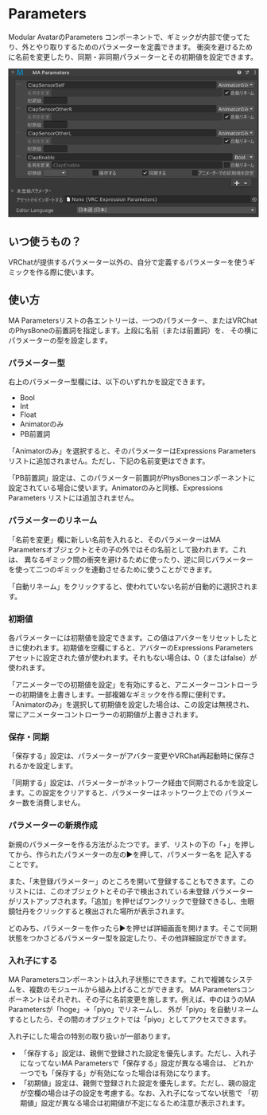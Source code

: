 ﻿# Parameters

Modular AvatarのParameters コンポーネントで、ギミックが内部で使ってたり、外とやり取りするためのパラメーターを定義できます。
衝突を避けるために名前を変更したり、同期・非同期パラメーターとその初期値を設定できます。

![Parameters UI](parameters.png)


## いつ使うもの？

VRChatが提供するパラメーター以外の、自分で定義するパラメーターを使うギミックを作る際に使います。

## 使い方

MA Parametersリストの各エントリーは、一つのパラメーター、またはVRChatのPhysBoneの前置詞を指定します。上段に名前（または前置詞）を、
その横にパラメーターの型を設定します。

### パラメーター型

右上のパラメーター型欄には、以下のいずれかを設定できます。

* Bool
* Int
* Float
* Animatorのみ
* PB前置詞

「Animatorのみ」を選択すると、そのパラメーターはExpressions Parametersリストに追加されません。ただし、下記の名前変更はできます。

「PB前置詞」設定は、このパラメーター前置詞がPhysBonesコンポーネントに設定されている場合に使います。Animatorのみと同様、Expressions Parameters
リストには追加されません。

### パラメーターのリネーム

「名前を変更」欄に新しい名前を入れると、そのパラメーターはMA Parametersオブジェクトとその子の外ではその名前として扱われます。これは、
異なるギミック間の衝突を避けるために使ったり、逆に同じパラメーターを使って二つのギミックを連動させるために使うことができます。

「自動リネーム」をクリックすると、使われていない名前が自動的に選択されます。

### 初期値

各パラメーターには初期値を設定できます。この値はアバターをリセットしたときに使われます。初期値を空欄にすると、アバターのExpressions Parameters
アセットに設定された値が使われます。それもない場合は、0（またはfalse）が使われます。

「アニメーターでの初期値を設定」を有効にすると、アニメーターコントローラーの初期値を上書きします。一部複雑なギミックを作る際に便利です。
「Animatorのみ」を選択して初期値を設定した場合は、この設定は無視され、常にアニメーターコントローラーの初期値が上書きされます。

### 保存・同期

「保存する」設定は、パラメーターがアバター変更やVRChat再起動時に保存されるかを設定します。

「同期する」設定は、パラメーターがネットワーク経由で同期されるかを設定します。この設定をクリアすると、パラメーターはネットワーク上での
パラメーター数を消費しません。

### パラメーターの新規作成

新規のパラメーターを作る方法がふたつです。まず、リストの下の「+」を押してから、作られたパラメーターの左の▶を押して、パラメーター名を
記入することです。

また、「未登録パラメーター」のところを開いて登録することもできます。このリストには、このオブジェクトとその子で検出されている未登録
パラメーターがリストアップされます。「追加」を押せばワンクリックで登録できるし、虫眼鏡牡丹をクリックすると検出された場所が表示されます。

どのみち、パラメーターを作ったら▶を押せば詳細画面を開けます。そこで同期状態をつかさどるパラメーター型を設定したり、その他詳細設定ができます。

### 入れ子にする

MA Parametersコンポーネントは入れ子状態にできます。これで複雑なシステムを、複数のモジュールから組み上げることができます。
MA Parametersコンポーネントはそれぞれ、その子に名前変更を施します。例えば、中のほうのMA Parametersが「hoge」→「piyo」でリネームし、
外が「piyo」を自動リネームするとしたら、その間のオブジェクトでは「piyo」としてアクセスできます。

入れ子にした場合の特別の取り扱いが一部あります。

* 「保存する」設定は、親側で登録された設定を優先します。ただし、入れ子になってないMA Parametersで「保存する」設定が異なる場合は、
  どれか一つでも「保存する」が有効になった場合は有効になります。
* 「初期値」設定は、親側で登録された設定を優先します。ただし、親の設定が空欄の場合は子の設定を考慮する。なお、入れ子になってない状態で
  「初期値」設定が異なる場合は初期値が不定になるため注意が表示されます。